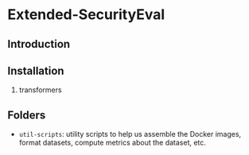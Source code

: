 # Extended-SecurityEval

## Introduction

## Installation
1. transformers 

## Folders

- `util-scripts`: utility scripts to help us assemble the Docker images, format datasets, compute metrics about the dataset, etc.
